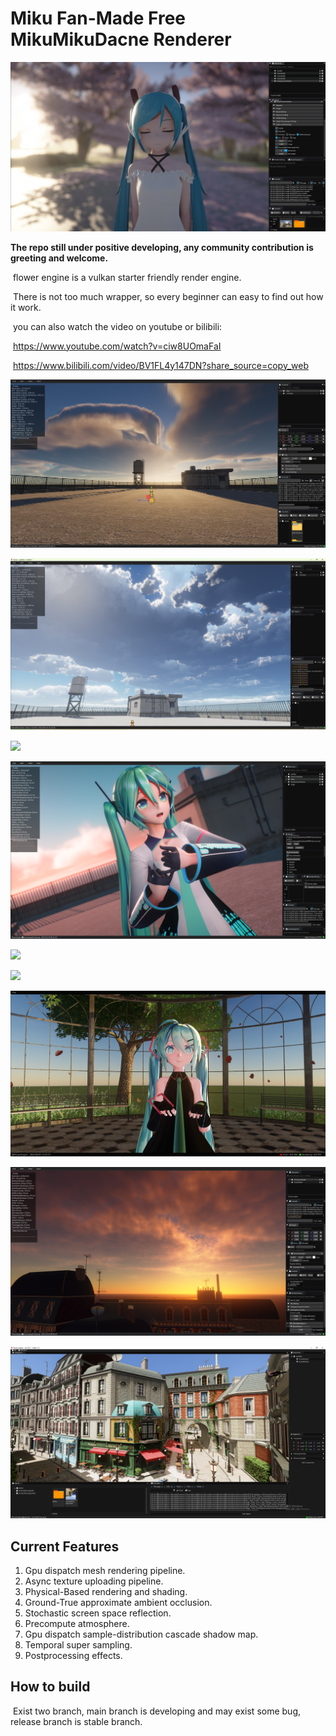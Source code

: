# Miku Fan-Made Free MikuMikuDacne Renderer

![](capture/Snipaste_2023-02-06_10-39-57.png)

**The repo still under positive developing, any community contribution is greeting and welcome.**

​	flower engine is a vulkan starter friendly render engine.

​	There is not too much wrapper, so every beginner can easy to find out how it work.

​	you can also watch the video on youtube or bilibili:

​	https://www.youtube.com/watch?v=ciw8UOmaFaI

​	https://www.bilibili.com/video/BV1FL4y147DN?share_source=copy_web

![](capture/Snipaste_2023-05-06_00-38-18.png)

![](capture/20230429153335.png)

![](capture/202301292.png)

![](capture/202301293.png)

![](capture/202212311.png)

![](capture/20221231.png)

![](capture/Snipaste_2022-02-07_21-56-08.png)

![](capture/Snipaste_2022-12-20_00-58-17.png)

![](capture/Snipaste_2022-05-18_23-56-08.png)

## Current Features

1. Gpu dispatch mesh rendering pipeline.
2. Async texture uploading pipeline.
3. Physical-Based rendering and shading.
4. Ground-True approximate ambient occlusion.
5. Stochastic screen space reflection.
6. Precompute atmosphere.
7. Gpu dispatch sample-distribution cascade shadow map.
8. Temporal super sampling.
9. Postprocessing effects.

## How to build

​	Exist two branch, main branch is developing and may exist some bug, release branch is stable branch.

